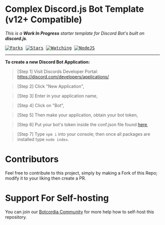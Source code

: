 Complex Discord.js Bot Template (v12+ Compatible)
=
_This is a **Work In Progress** starter template for Discord Bot's built on **discord.js**._

<kbd>[![Forks](https://img.shields.io/github/forks/cybercdn/Complex-DiscordJS-Bot-Template?color=blue&label=Total%20Forks&logoColor=blue&style=social)](https://github.com/CyberCDN/Simple-DJS-Template)
[![Stars](https://img.shields.io/github/stars/cybercdn/Simple-DJS-Template?color=blue&label=Total%20Stars&logoColor=blue&style=social)]()
[![Watching](https://img.shields.io/github/watchers/CyberCDN/Simple-DJS-Template?label=Total%20Watching&logoColor=blue&style=social)]()
[![NodeJS](https://img.shields.io/badge/NodeJS-v12.19.0-black?&maxAge=3600&style=social&logo=node.js)](https://nodejs.org/)

</kbd>

---

**To create a new Discord Bot Application:**
 
> [Step 1] Visit Discords Developer Portal: https://discord.com/developers/applications/

> [Step 2] Click "New Application", 

> [Step 3] Enter in your application name,

> [Step 4] Click on "Bot", 

> [Step 5] Then make your application, obtain your bot token,

> [Step 6] Put your bot's token inside the conf.json file found [here](https://github.com/CyberCDN/Simple-DJS-Template/blob/main/Settings/conf.json),

> [Step 7] Type `npm i` into your console; then once all packages are installed type `node index`.  

Contributors
=
Feel free to contribute to this project, simply by making a Fork of this Repo; modify it to your liking then create a PR.

Support For Self-hosting
=
You can join our [Botcordia Community](https://discord.gg/NYjBRKBR4N) for more help how to self-host this repository.
